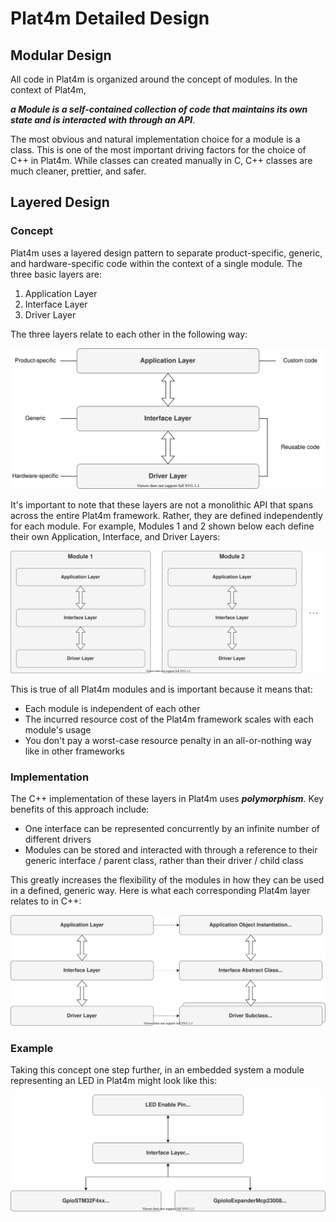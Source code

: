 # Plat4m Detailed Design

## Modular Design

All code in Plat4m is organized around the concept of modules. In the context of Plat4m,

__*a Module is a self-contained collection of code that maintains its own state and is interacted with through an API*__.

The most obvious and natural implementation choice for a module is a class. This is one of the most important driving factors for the choice of C++ in Plat4m. While classes can created manually in C, C++ classes are much cleaner, prettier, and safer.

## Layered Design

### Concept

Plat4m uses a layered design pattern to separate product-specific, generic, and hardware-specific code within the context of a single module. The three basic layers are:

1. Application Layer
1. Interface Layer
1. Driver Layer

The three layers relate to each other in the following way:

![""](Images/Plat4m_Layers.svg)

It's important to note that these layers are not a monolithic API that spans across the entire Plat4m framework. Rather, they are defined independently for each module. For example, Modules 1 and 2 shown below each define their own Application, Interface, and Driver Layers:

![""](Images/Plat4m_Layers_Modules.svg)

This is true of all Plat4m modules and  is important because it means that:

- Each module is independent of each other
- The incurred resource cost of the Plat4m framework scales with each module's usage
- You don't pay a worst-case resource penalty in an all-or-nothing way like in other frameworks

### Implementation

The C++ implementation of these layers in Plat4m uses __*polymorphism*__. Key benefits of this approach include:

- One interface can be represented concurrently by an infinite number of different drivers
- Modules can be stored and interacted with through a reference to their generic interface / parent class, rather than their driver / child class

This greatly increases the flexibility of the modules in how they can be used in a defined, generic way. Here is what each corresponding Plat4m layer relates to in C++:

![""](Images/Plat4m_Layers_Implementation.svg)

### Example

Taking this concept one step further, in an embedded system a module representing an LED in Plat4m might look like this:

![""](Images/Plat4m_Layers_Example.svg)
